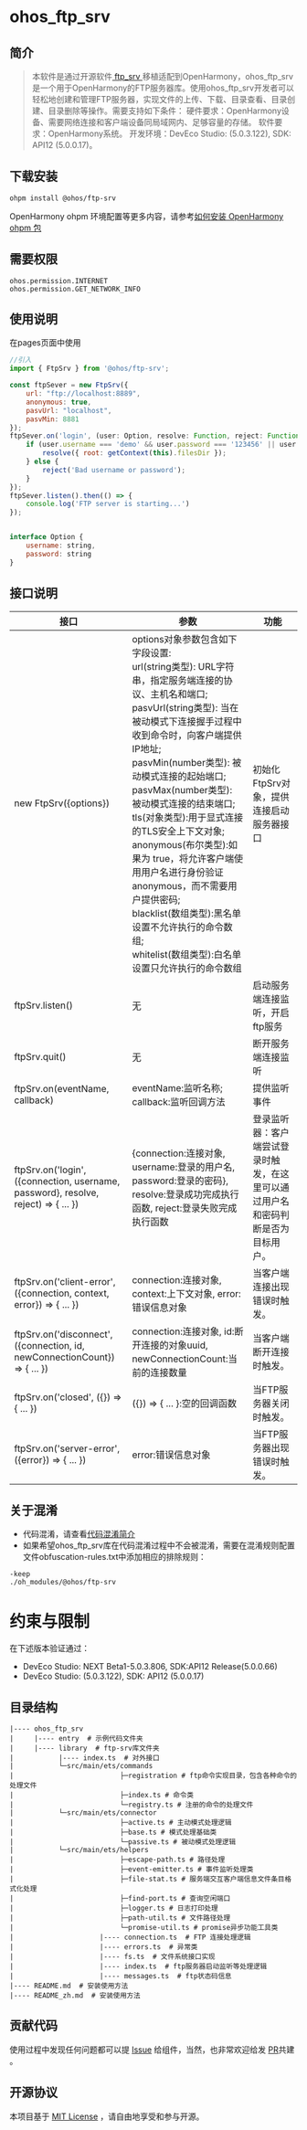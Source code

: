 # ohos_ftp_srv

## 简介

> 本软件是通过开源软件[ ftp_srv ](https://github.com/QuorumDMS/ftp-srv)移植适配到OpenHarmony，ohos_ftp_srv是一个用于OpenHarmony的FTP服务器库。使用ohos_ftp_srv开发者可以轻松地创建和管理FTP服务器，实现文件的上传、下载、目录查看、目录创建、目录删除等操作。需要支持如下条件：
> 硬件要求：OpenHarmony设备、需要网络连接和客户端设备同局域网内、足够容量的存储。
> 软件要求：OpenHarmony系统。
> 开发环境：DevEco Studio: (5.0.3.122), SDK: API12 (5.0.0.17)。


## 下载安装
```shell
ohpm install @ohos/ftp-srv 
```
OpenHarmony ohpm 环境配置等更多内容，请参考[如何安装 OpenHarmony ohpm 包](https://gitcode.com/openharmony-tpc/docs/blob/master/OpenHarmony_har_usage.md)

## 需要权限
```shell
ohos.permission.INTERNET
ohos.permission.GET_NETWORK_INFO
```

## 使用说明

 在pages页面中使用

```js
//引入
import { FtpSrv } from '@ohos/ftp-srv';

const ftpSever = new FtpSrv({
    url: "ftp://localhost:8889",
    anonymous: true,
    pasvUrl: "localhost",
    pasvMin: 8881
});
ftpSever.on('login', (user: Option, resolve: Function, reject: Function) => {
    if (user.username === 'demo' && user.password === '123456' || user.username === 'anonymous') {
        resolve({ root: getContext(this).filesDir });
    } else {
        reject('Bad username or password');
    }
});
ftpSever.listen().then(() => {
    console.log('FTP server is starting...')
});


interface Option {
    username: string,
    password: string
}
```

## 接口说明

| **接口**                                                               | 参数                                                                                                                                                                                                                                                                                                                                                                                 | 功能                                       |
|----------------------------------------------------------------------|------------------------------------------------------------------------------------------------------------------------------------------------------------------------------------------------------------------------------------------------------------------------------------------------------------------------------------------------------------------------------------|------------------------------------------|
| new FtpSrv({options})                                                | options对象参数包含如下字段设置:</br>url(string类型): URL字符串，指定服务端连接的协议、主机名和端口;</br>pasvUrl(string类型): 当在被动模式下连接握手过程中收到命令时，向客户端提供IP地址; </br>pasvMin(number类型): 被动模式连接的起始端口; </br>pasvMax(number类型): 被动模式连接的结束端口; </br>tls(对象类型):用于显式连接的TLS安全上下文对象; </br>anonymous(布尔类型):如果为 true，将允许客户端使用用户名进行身份验证anonymous，而不需要用户提供密码;</br>blacklist(数组类型):黑名单设置不允许执行的命令数组;</br>whitelist(数组类型):白名单设置只允许执行的命令数组 | 初始化FtpSrv对象，提供连接启动服务器接口                  |
| ftpSrv.listen()                                                      | 无                                                                                                                                                                                                                                                                                                                                                                                  | 启动服务端连接监听，开启ftp服务                        |
| ftpSrv.quit()                                                              | 无                                                                                                                                                                                                                                                                                                                                                                                  | 断开服务端连接监听                                |
| ftpSrv.on(eventName, callback)                                                              | eventName:监听名称; callback:监听回调方法                                                                                                                                                                                                                                                                                                                                                    | 提供监听事件                                |
| ftpSrv.on('login', ({connection, username, password}, resolve, reject) => { ... })                           | {connection:连接对象, username:登录的用户名, password:登录的密码}, resolve:登录成功完成执行函数, reject:登录失败完成执行函数                                                                                                                                                                                                                                                                                          | 登录监听器：客户端尝试登录时触发，在这里可以通过用户名和密码判断是否为目标用户。 |
| ftpSrv.on('client-error', ({connection, context, error}) => { ... }) | connection:连接对象, context:上下文对象, error:错误信息对象                                                                                                                                                                                                                                                                                                                                       | 当客户端连接出现错误时触发。                              |
| ftpSrv.on('disconnect', ({connection, id, newConnectionCount}) => { ... })      | connection:连接对象, id:断开连接的对象uuid, newConnectionCount:当前的连接数量                                                                                                                                                                                                                                                                                                                        | 当客户端断开连接时触发。                      |
| ftpSrv.on('closed', ({}) => { ... })      | ({}) => { ... }:空的回调函数                                                                                                                                                                                                                                                                                                                                                             | 当FTP服务器关闭时触发。                    |
| ftpSrv.on('server-error', ({error}) => { ... })      | error:错误信息对象                                                                                                                                                                                                                                                                                                                                                                       | 当FTP服务器出现错误时触发。                      |

## 关于混淆
- 代码混淆，请查看[代码混淆简介](https://docs.openharmony.cn/pages/v5.0/zh-cn/application-dev/arkts-utils/source-obfuscation.md)
- 如果希望ohos_ftp_srv库在代码混淆过程中不会被混淆，需要在混淆规则配置文件obfuscation-rules.txt中添加相应的排除规则：
```
-keep
./oh_modules/@ohos/ftp-srv
```

# 约束与限制

在下述版本验证通过：

- DevEco Studio: NEXT Beta1-5.0.3.806, SDK:API12 Release(5.0.0.66)
- DevEco Studio: (5.0.3.122), SDK: API12 (5.0.0.17)

## 目录结构
````
|---- ohos_ftp_srv  
|     |---- entry  # 示例代码文件夹
|     |---- library  # ftp-srv库文件夹
|           |---- index.ts  # 对外接口
|           └─src/main/ets/commands
|                          ├─registration # ftp命令实现目录，包含各种命令的处理文件
|                          ├─index.ts # 命令类
|                          └─registry.ts # 注册的命令的处理文件
|           └─src/main/ets/connector
|                          ├─active.ts # 主动模式处理逻辑
|                          ├─base.ts # 模式处理基础类
|                          └─passive.ts # 被动模式处理逻辑
|           └─src/main/ets/helpers
|                          ├─escape-path.ts # 路径处理
|                          ├─event-emitter.ts # 事件监听处理类
|                          ├─file-stat.ts # 服务端交互客户端信息文件条目格式化处理
|                          ├─find-port.ts # 查询空闲端口
|                          ├─logger.ts # 日志打印处理
|                          ├─path-util.ts # 文件路径处理
|                          └─promise-util.ts # promise异步功能工具类
|                     |---- connection.ts  # FTP 连接处理逻辑
|                     |---- errors.ts  # 异常类
|                     |---- fs.ts  # 文件系统接口实现
|                     |---- index.ts  # ftp服务器启动监听等处理逻辑
|                     |---- messages.ts  # ftp状态码信息
|---- README.md  # 安装使用方法       
|---- README_zh.md  # 安装使用方法                  
````

## 贡献代码
使用过程中发现任何问题都可以提 [Issue](https://gitcode.com/openharmony-tpc/ohos_ftp_srv/issues) 给组件，当然，也非常欢迎给发 [PR](https://gitcode.com/openharmony-tpc/ohos_ftp_srv/pulls)共建 。

## 开源协议
本项目基于 [MIT License](https://gitcode.com/openharmony-tpc/ohos_ftp_srv/blob/master/LICENSE) ，请自由地享受和参与开源。
